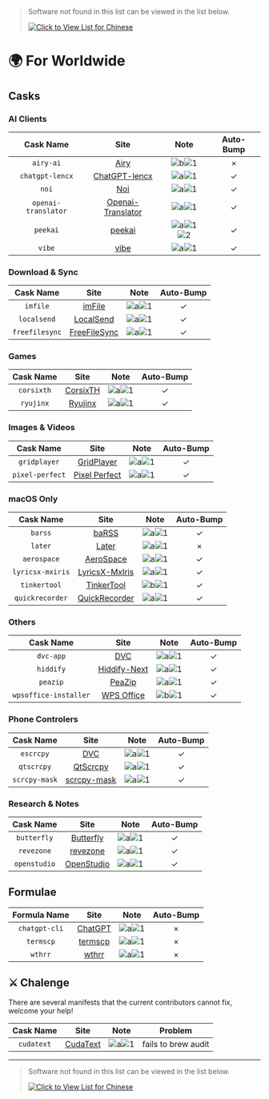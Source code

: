 <!-- markdownlint-disable MD041 -->

> Software not found in this list can be viewed in the list below.
>
> [![Click to View List for Chinese](https://img.shields.io/badge/List_for_Chinese-red?style=for-the-badge&logo=homebrew&label=Click%20to%20view)](https://github.com/Brewforge/homebrew-chinese/blob/main/%E5%88%97%E8%A1%A8.md)

# 🌍 For Worldwide

## Casks

### AI Clients

|      Cask Name      |                                    Site                                     |                          Note                          | Auto-Bump |
| :-----------------: | :-------------------------------------------------------------------------: | :----------------------------------------------------: | :-------: |
|      `airy-ai`      |                         [Airy](https://colink.in/)                          |          ![b](assets/b.svg)![1](assets/1.svg)          |     ×     |
|   `chatgpt-lencx`   |              [ChatGPT-lencx](https://github.com/lencx/ChatGPT)              |          ![a](assets/a.svg)![1](assets/1.svg)          |    ✓     |
|        `noi`        |                     [Noi](https://github.com/lencx/Noi)                     |          ![a](assets/a.svg)![1](assets/1.svg)          |    ✓     |
| `openai-translator` | [Openai-Translator](https://github.com/openai-translator/openai-translator) |          ![a](assets/a.svg)![1](assets/1.svg)          |    ✓     |
|      `peekai`       |             [peekai](https://prateekkeshari.gumroad.com/l/peek)             | ![a](assets/a.svg)![1](assets/1.svg)![2](assets/2.svg) |    ✓     |
|       `vibe`        |                [vibe](https://github.com/thewh1teagle/vibe)                 |          ![a](assets/a.svg)![1](assets/1.svg)          |    ✓     |

### Download & Sync

|   Cask Name    |                   Site                   |                 Note                 | Auto-Bump |
| :------------: | :--------------------------------------: | :----------------------------------: | :-------: |
|    `imfile`    |       [imFile](https://imfile.io/)       | ![a](assets/a.svg)![1](assets/1.svg) |    ✓     |
|  `localsend`   |    [LocalSend](https://localsend.org)    | ![a](assets/a.svg)![1](assets/1.svg) |    ✓     |
| `freefilesync` | [FreeFileSync](https://freefilesync.org) | ![a](assets/a.svg)![1](assets/1.svg) |    ✓     |

### Games

| Cask Name  |                       Site                       |                 Note                 | Auto-Bump |
| :--------: | :----------------------------------------------: | :----------------------------------: | :-------: |
| `corsixth` | [CorsixTH](https://github.com/CorsixTH/CorsixTH) | ![a](assets/a.svg)![1](assets/1.svg) |    ✓     |
| `ryujinx`  |          [Ryujinx](https://ryujinx.org)          | ![a](assets/a.svg)![1](assets/1.svg) |    ✓     |

### Images & Videos

|    Cask Name    |                                Site                                |                 Note                 | Auto-Bump |
| :-------------: | :----------------------------------------------------------------: | :----------------------------------: | :-------: |
|  `gridplayer`   |        [GridPlayer](https://github.com/vzhd1701/gridplayer)        | ![a](assets/a.svg)![1](assets/1.svg) |    ✓     |
| `pixel-perfect` | [Pixel Perfect](https://github.com/cormiertyshawn895/PixelPerfect) | ![a](assets/a.svg)![1](assets/1.svg) |    ✓     |

### macOS Only

|    Cask Name     |                                Site                                 |                 Note                 | Auto-Bump |
| :--------------: | :-----------------------------------------------------------------: | :----------------------------------: | :-------: |
|     `barss`      |              [baRSS](https://relikd.de/projects/barss)              | ![a](assets/a.svg)![1](assets/1.svg) |    ✓     |
|     `later`      |                    [Later](https://getlater.app)                    | ![a](assets/a.svg)![1](assets/1.svg) |     ×     |
|   `aerospace`    |        [AeroSpace](https://github.com/nikitabobko/AeroSpace)        | ![a](assets/a.svg)![1](assets/1.svg) |    ✓     |
| `lyricsx-mxiris` | [LyricsX-MxIris](https://github.com/MxIris-LyricsX-Project/LyricsX) | ![a](assets/a.svg)![1](assets/1.svg) |    ✓     |
|   `tinkertool`   |      [TinkerTool](https://www.bresink.com/osx/TinkerTool.html)      | ![b](assets/b.svg)![1](assets/1.svg) |    ✓     |
| `quickrecorder`  |     [QuickRecorder](https://github.com/lihaoyun6/QuickRecorder)     | ![a](assets/a.svg)![1](assets/1.svg) |    ✓     |

### Others

|       Cask Name       |                    Site                    |                 Note                 | Auto-Bump |
| :-------------------: | :----------------------------------------: | :----------------------------------: | :-------: |
|       `dvc-app`       |           [DVC](https://dvc.org)           | ![a](assets/a.svg)![1](assets/1.svg) |    ✓     |
|       `hiddify`       |    [Hiddify-Next](https://hiddify.com/)    | ![a](assets/a.svg)![1](assets/1.svg) |    ✓     |
|       `peazip`        | [PeaZip](https://github.com/peazip/PeaZip) | ![a](assets/a.svg)![1](assets/1.svg) |    ✓     |
| `wpsoffice-installer` | [WPS Office](https://www.wps.com/) | ![b](assets/a.svg)![1](assets/1.svg) |    ✓     |

### Phone Controlers

|   Cask Name   |                          Site                          |                 Note                 | Auto-Bump |
| :-----------: | :----------------------------------------------------: | :----------------------------------: | :-------: |
|   `escrcpy`   |     [DVC](https://github.com/viarotel-org/escrcpy)     | ![a](assets/a.svg)![1](assets/1.svg) |    ✓     |
|  `qtscrcpy`   |   [QtScrcpy](https://github.com/barry-ran/QtScrcpy)    | ![a](assets/a.svg)![1](assets/1.svg) |    ✓     |
| `scrcpy-mask` | [scrcpy-mask](https://github.com/AkiChase/scrcpy-mask) | ![a](assets/a.svg)![1](assets/1.svg) |    ✓     |

### Research & Notes

|  Cask Name   |                         Site                         |                 Note                 | Auto-Bump |
| :----------: | :--------------------------------------------------: | :----------------------------------: | :-------: |
| `butterfly`  | [Butterfly](https://github.com/LinwoodDev/Butterfly) | ![a](assets/a.svg)![1](assets/1.svg) |    ✓     |
|  `revezone`  |          [revezone](https://revezone.com/)           | ![a](assets/a.svg)![1](assets/1.svg) |    ✓     |
| `openstudio` |   [OpenStudio](https://github.com/NREL/OpenStudio)   | ![a](assets/a.svg)![1](assets/1.svg) |    ✓     |

## Formulae

| Formula Name  |                          Site                           |                 Note                 | Auto-Bump |
| :-----------: | :-----------------------------------------------------: | :----------------------------------: | :-------: |
| `chatgpt-cli` |       [ChatGPT](https://github.com/j178/chatgpt)        | ![a](assets/a.svg)![1](assets/1.svg) |     ×     |
|   `termscp`   |       [termscp](https://github.com/veeso/termscp)       | ![a](assets/a.svg)![1](assets/1.svg) |     ×     |
|    `wthrr`    | [wthrr](https://github.com/ttytm/wthrr-the-weathercrab) | ![a](assets/a.svg)![1](assets/1.svg) |     ×     |

## ⚔️ Chalenge

There are several manifests that the current contributors cannot fix, welcome your help!

| Cask Name  |                  Site                  |                 Note                 |       Problem       |
| :--------: | :------------------------------------: | :----------------------------------: | :-----------------: |
| `cudatext` | [CudaText](https://cudatext.github.io) | ![a](assets/a.svg)![1](assets/1.svg) | fails to brew audit |

---

> Software not found in this list can be viewed in the list below.
>
> [![Click to View List for Chinese](https://img.shields.io/badge/List_for_Chinese-red?style=for-the-badge&logo=homebrew&label=Click%20to%20view)](https://github.com/Brewforge/homebrew-chinese/blob/main/%E5%88%97%E8%A1%A8.md)

